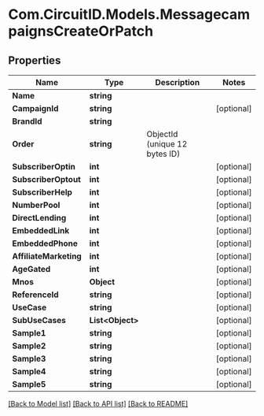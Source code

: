 
# Com.CircuitID.Models.MessagecampaignsCreateOrPatch

## Properties

Name | Type | Description | Notes
------------ | ------------- | ------------- | -------------
**Name** | **string** |  | 
**CampaignId** | **string** |  | [optional] 
**BrandId** | **string** |  | 
**Order** | **string** | ObjectId (unique 12 bytes ID) | 
**SubscriberOptin** | **int** |  | [optional] 
**SubscriberOptout** | **int** |  | [optional] 
**SubscriberHelp** | **int** |  | [optional] 
**NumberPool** | **int** |  | [optional] 
**DirectLending** | **int** |  | [optional] 
**EmbeddedLink** | **int** |  | [optional] 
**EmbeddedPhone** | **int** |  | [optional] 
**AffiliateMarketing** | **int** |  | [optional] 
**AgeGated** | **int** |  | [optional] 
**Mnos** | **Object** |  | [optional] 
**ReferenceId** | **string** |  | [optional] 
**UseCase** | **string** |  | [optional] 
**SubUseCases** | **List&lt;Object&gt;** |  | [optional] 
**Sample1** | **string** |  | [optional] 
**Sample2** | **string** |  | [optional] 
**Sample3** | **string** |  | [optional] 
**Sample4** | **string** |  | [optional] 
**Sample5** | **string** |  | [optional] 

[[Back to Model list]](../README.md#documentation-for-models)
[[Back to API list]](../README.md#documentation-for-api-endpoints)
[[Back to README]](../README.md)

